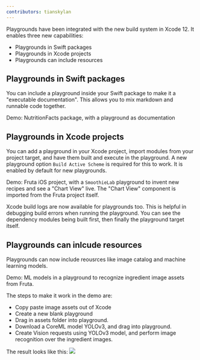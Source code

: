 ```yaml
---
contributors: tianskylan
---
```


Playgrounds have been integrated with the new build system in Xcode 12. It enables three new capabilities:
- Playgrounds in Swift packages
- Playgrounds in Xcode projects
- Playgrounds can include resources

## Playgrounds in Swift packages
You can include a playground inside your Swift package to make it a "executable documentation". This allows you to mix markdown and runnable code together.

Demo: NutritionFacts package, with a playground as documentation

## Playgrounds in Xcode projects
You can add a playground in your Xcode project, import modules from your project target, and have them built and execute in the playground.
A new playground option `Build Active Scheme` is required for this to work. It is enabled by default for new playgrounds.

Demo: Fruta iOS project, with a `SmoothieLab` playground to invent new recipes and see a "Chart View" live. The "Chart View" component is imported from the Fruta project itself.

Xcode build logs are now available for playgrounds too. This is helpful in debugging build errors when running the playground. You can see the dependency modules being built first, then finally the playground target itself.

## Playgrounds can inlcude resources
Playgrounds can now include reousrces like image catalog and machine learning models.

Demo: ML models in a playground to recognize ingredient image assets from Fruta.

The steps to make it work in the demo are:
- Copy paste image assets out of Xcode
- Create a new blank playground
- Drag in assets folder into playground.
- Download a CoreML model YOLOv3, and drag into playground.
- Create Vision requests using YOLOv3 model, and perform image recognition over the ingredient images.

The result looks like this:
![][image-recognition-demo]

[image-recognition-demo]: ../../../images/notes/wwdc20/10096/playgrounds_image_recognition_demo.png